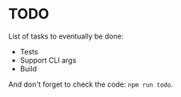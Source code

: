 # TODO

List of tasks to eventually be done:

* Tests
* Support CLI args
* Build

And don't forget to check the code: `npm run todo`.
